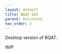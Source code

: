 ```yaml
---
layout: default
title: BQAT GUI
parent: Solutions
nav_order: 3
---
```


Desktop version of BQAT.

_WIP_